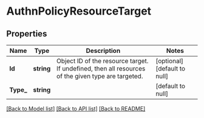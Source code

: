 # AuthnPolicyResourceTarget

## Properties
Name | Type | Description | Notes
------------ | ------------- | ------------- | -------------
**Id** | **string** | Object ID of the resource target. If undefined, then all resources of the given type are targeted. | [optional] [default to null]
**Type_** | **string** |  | [default to null]

[[Back to Model list]](../README.md#documentation-for-models) [[Back to API list]](../README.md#documentation-for-api-endpoints) [[Back to README]](../README.md)


